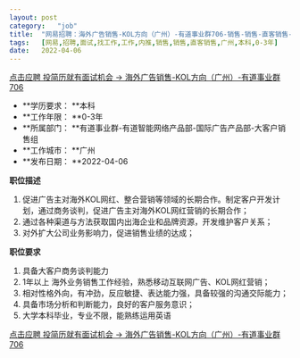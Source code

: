 ```yaml
---
layout:	post
category:	"job"
title:	"网易招聘：海外广告销售-KOL方向（广州）-有道事业群706-销售-销售-直客销售-广州本科0-3年"
tags:	[网易,招聘,面试,找工作,工作,内推,销售,销售,直客销售,广州,本科,0-3年]
date:	2022-04-06
---
```


[点击应聘 投简历就有面试机会 -> 海外广告销售-KOL方向（广州）-有道事业群706](http://mobile.bole.netease.com/bole/boleDetail?id=24689&employeeId=346f03c3cda5f04c&key=all)



- **学历要求： **本科
- **工作年限： **0-3年
- **所属部门： **有道事业群-有道智能网络产品部-国际广告产品部-大客户销售组
- **工作城市： **广州
- **发布日期： **2022-04-06



**职位描述**
1. 促进广告主对海外KOL网红、整合营销等领域的长期合作。制定客户开发计划，通过商务谈判，促进广告主对海外KOL网红营销的长期合作；
2. 通过各种渠道与方法获取国内出海企业和品牌资源，开发维护客户关系；
3. 对外扩大公司业务影响力，促进销售业绩的达成；



**职位要求**
1. 具备大客户商务谈判能力
2. 1年以上 海外业务销售工作经验，熟悉移动互联网广告、KOL网红营销；
3. 相对性格外向，有冲劲，反应敏捷、表达能力强，具备较强的沟通交际能力；
4. 具备市场分析和判断能力，良好的客户服务意识；
5. 大学本科毕业，专业不限，能熟练运用英语



[点击应聘 投简历就有面试机会 -> 海外广告销售-KOL方向（广州）-有道事业群706](http://mobile.bole.netease.com/bole/boleDetail?id=24689&employeeId=346f03c3cda5f04c&key=all)